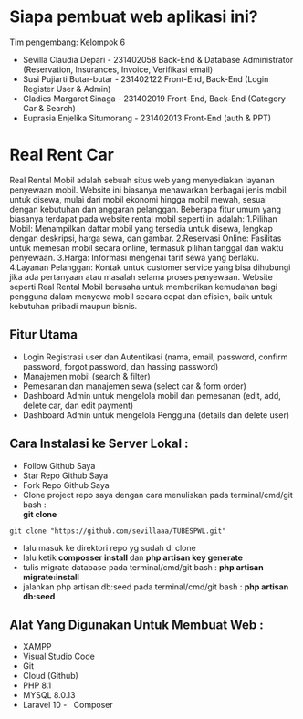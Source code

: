 # Siapa pembuat web aplikasi ini?
Tim pengembang: Kelompok 6
- Sevilla Claudia Depari - 231402058
Back-End & Database Administrator (Reservation, Insurances, Invoice, Verifikasi email)
- Susi Pujiarti Butar-butar - 231402122
Front-End, Back-End (Login Register User & Admin)
- Gladies Margaret Sinaga - 231402019
Front-End, Back-End (Category Car & Search)
- Euprasia Enjelika Situmorang - 231402013
Front-End (auth & PPT)

# Real Rent Car
Real Rental Mobil adalah sebuah situs web yang menyediakan layanan penyewaan mobil. Website ini biasanya menawarkan berbagai jenis mobil untuk disewa, mulai dari mobil ekonomi hingga mobil mewah, sesuai dengan kebutuhan dan anggaran pelanggan. Beberapa fitur umum yang biasanya terdapat pada website rental mobil seperti ini adalah:
1.Pilihan Mobil: Menampilkan daftar mobil yang tersedia untuk disewa, lengkap dengan deskripsi, harga sewa, dan gambar.
2.Reservasi Online: Fasilitas untuk memesan mobil secara online, termasuk pilihan tanggal dan waktu penyewaan.
3.Harga: Informasi mengenai tarif sewa yang berlaku.
4.Layanan Pelanggan: Kontak untuk customer service yang bisa dihubungi jika ada pertanyaan atau masalah selama proses penyewaan.
Website seperti Real Rental Mobil berusaha untuk memberikan kemudahan bagi pengguna dalam menyewa mobil secara cepat dan efisien, baik untuk kebutuhan pribadi maupun bisnis.

## Fitur Utama
-   Login Registrasi user dan Autentikasi (nama, email, password, confirm password, forgot password, dan hassing password)
-   Manajemen mobil (search & filter)
-   Pemesanan dan manajemen sewa (select car & form order)
-   Dashboard Admin untuk mengelola mobil dan pemesanan (edit, add,  delete car, dan edit payment)
-   Dashboard Admin untuk mengelola Pengguna (details dan delete user)

## Cara Instalasi ke Server Lokal :

-   Follow Github Saya
-   Star Repo Github Saya
-   Fork Repo Github Saya
-   Clone project repo saya dengan cara menuliskan pada terminal/cmd/git bash :<br> <b>git clone</b>
``````
git clone "https://github.com/sevillaaa/TUBESPWL.git"
`````` 
-   lalu masuk ke direktori repo yg sudah di clone
-   lalu ketik <b>composser install </b> dan <b>php artisan key generate</b>
-   tulis migrate database pada terminal/cmd/git bash : <b>php artisan migrate:install</b>
-   jalankan php artisan db:seed pada terminal/cmd/git bash : <b>php artisan db:seed</b>

## Alat Yang Digunakan Untuk Membuat Web :
-   XAMPP
-   Visual Studio Code
-   Git
-   Cloud (Github)
-   PHP 8.1
-   MYSQL 8.0.13
-   Laravel 10
-   Composer
